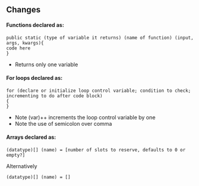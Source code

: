 ## Changes

#### Functions declared as: 

```
public static (type of variable it returns) (name of function) (input, args, kwargs){
code here
}
```

- Returns only one variable

#### For loops declared as:

```
for (declare or initialize loop control variable; condition to check; incrementing to do after code block)
{
}
```
- Note (var)++ increments the loop control variable by one
- Note the use of semicolon over comma

#### Arrays declared as:

```
(datatype)[] (name) = [number of slots to reserve, defaults to 0 or empty?]
```

Alternatively
```
(datatype)[] (name) = []
```
